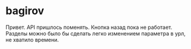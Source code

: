# bagirov

Привет.
API пришлось поменять. Кнопка назад пока не работает. Разделы можно было бы сделать легко изменением параметра в урл, не хватило времени.
